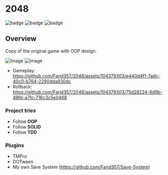 # 2048

![badge](https://img.shields.io/static/v1?label=engine&message=UNITY&color=black&style=for-the-badge)
![badge](https://img.shields.io/static/v1?label=architecture&message=MV&color=blue&style=for-the-badge)
![badge](https://img.shields.io/static/v1?label=language&message=C%23&color=blueviolet&style=for-the-badge)

## Overview
Copy of the original game with OOP design.

![Image](https://github.com/Farid357/2048/assets/104379303/3261bc98-24b4-40f5-96c7-f18d2f475dd9)
![Image](https://github.com/Farid357/2048/assets/104379303/23bff73c-bdd8-40a7-bb89-e3eb2da1ec29)
- Gameplay: https://github.com/Farid357/2048/assets/104379303/e440d4f1-7adc-40c0-b764-2290dda930dc
- Rollback: https://github.com/Farid357/2048/assets/104379303/75d28224-6d9b-49fd-a7fc-716c3c5e0468

### Project tries
 - Follow **OOP**
 - Follow **SOLID**
 - Follow **TDD**
 
### Plugins
 - TMPro
 - DOTween
 - My own Save System (https://github.com/Farid357/Save-System)


